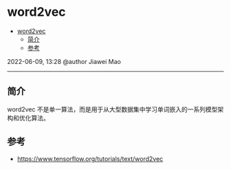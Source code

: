 # word2vec

- [word2vec](#word2vec)
  - [简介](#简介)
  - [参考](#参考)

2022-06-09, 13:28
@author Jiawei Mao
***

## 简介

word2vec 不是单一算法，而是用于从大型数据集中学习单词嵌入的一系列模型架构和优化算法。

## 参考

- https://www.tensorflow.org/tutorials/text/word2vec
